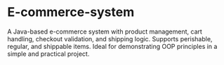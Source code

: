 # E-commerce-system
A Java-based e-commerce system with product management, cart handling, checkout validation, and shipping logic. Supports perishable, regular, and shippable items. Ideal for demonstrating OOP principles in a simple and practical project.

